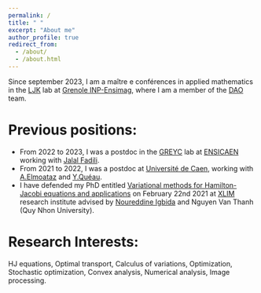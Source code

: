 ```yaml
---
permalink: /
title: " "
excerpt: "About me"
author_profile: true
redirect_from: 
  - /about/
  - /about.html
---
```


Since september 2023, I am a maître e conférences in applied mathematics in the [LJK](https://www-ljk.imag.fr) lab at [Grenole INP-Ensimag](https://ensimag.grenoble-inp.fr/), where I am a member of the [DAO](https://dao-ljk.imag.fr/) team.

Previous positions:
=================
* From 2022 to 2023, I was a postdoc in the [GREYC](https://www.greyc.fr/) lab at [ENSICAEN](https://www.ensicaen.fr/) working with [Jalal Fadili](https://fadili.users.greyc.fr/).
* From 2021 to 2022, I was a postdoc at [Université de Caen](https://www.unicaen.fr/), working with [A.Elmoataz](https://elmoatazbill.users.greyc.fr/index.html) and [Y.Quéau](https://sites.google.com/view/yvainqueau).
* I have defended my PhD entitled [Variational methods for Hamilton-Jacobi equations and applications](https://hal.archives-ouvertes.fr/tel-03161446) on February 22nd 2021 at [XLIM](https://www.xlim.fr/) research institute advised by [Noureddine Igbida](https://www.unilim.fr/pages_perso/noureddine.igbida/) and Nguyen Van Thanh (Quy Nhon University).

Research Interests:
======
HJ equations, Optimal transport, Calculus of variations, Optimization, Stochastic optimization, Convex analysis, Numerical analysis, Image processing.
